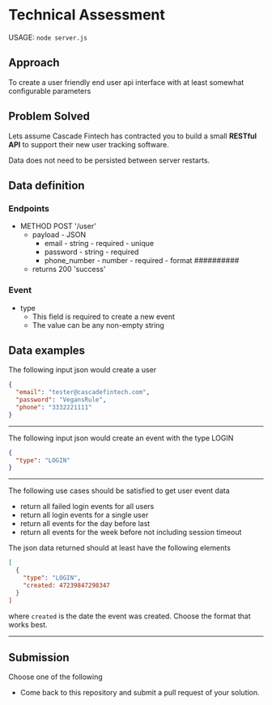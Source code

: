 # Technical Assessment
USAGE: `node server.js`
## Approach
To create a user friendly end user api interface with at least somewhat configurable parameters

## Problem Solved
Lets assume Cascade Fintech has contracted you to build a small **RESTful API** to support their new user tracking software. 

Data does not need to be persisted between server restarts. 

## Data definition

### Endpoints
- METHOD POST '/user'
  - payload - JSON
    - email - string - required - unique
    - password - string - required
    - phone_number - number - required - format ##########
  - returns 200 'success'
### Event
- type
  - This field is required to create a new event
  - The value can be any non-empty string
 
## Data examples

The following input json would create a user
```json
{
  "email": "tester@cascadefintech.com",
  "password": "VegansRule",
  "phone": "3332221111"
}
```
___
The following input json would create an event with the type LOGIN
```json
{
  "type": "LOGIN"
}
```
___

The following use cases should be satisfied to get user event data
- return all failed login events for all users
- return all login events for a single user
- return all events for the day before last 
- return all events for the week before not including session timeout

The json data returned should at least have the following elements
```json
[
  {
    "type": "LOGIN",
    "created: 47239847298347
  }
]
```
where `created` is the date the event was created.  Choose the format that works best. 
___

## Submission
Choose one of the following
- Come back to this repository and submit a pull request of your solution.
